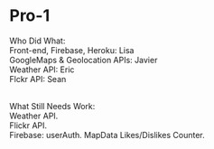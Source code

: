 # Pro-1

Who Did What:<br> 
Front-end, Firebase, Heroku: Lisa<br>
GoogleMaps & Geolocation APIs: Javier<br>
Weather API: Eric<br>
Flckr API: Sean<br><br>

What Still Needs Work:<br> 
Weather API.<br> 
Flickr API.<br>
Firebase: userAuth. MapData Likes/Dislikes Counter. 
